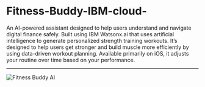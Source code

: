 # Fitness-Buddy-IBM-cloud-

An AI-powered assistant designed to help users understand and navigate digital finance safely. Built using IBM Watsonx.ai that uses artificial intelligence to generate personalized strength training workouts. It’s designed to help users get stronger and build muscle more efficiently by using data-driven workout planning. Available primarily on iOS, it adjusts your routine over time based on your performance.

---

![Fitness Buddy AI](assets/fitness-ai-photo.png)
